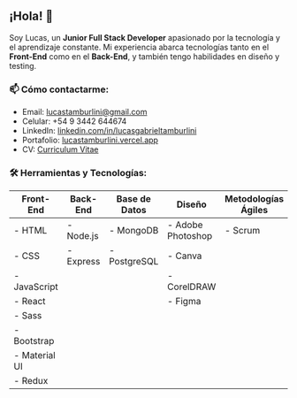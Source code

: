 ## ¡Hola! 👋

Soy Lucas, un **Junior Full Stack Developer** apasionado por la tecnología y el aprendizaje constante. Mi experiencia abarca tecnologías tanto en el **Front-End** como en el **Back-End**, y también tengo habilidades en diseño y testing.

### 📫 Cómo contactarme:
- Email: lucastamburlini@gmail.com  
- Celular: +54 9 3442 644674
- LinkedIn: [linkedin.com/in/lucasgabrieltamburlini](www.linkedin.com/in/lucasgabrieltamburlini)  
- Portafolio: [lucastamburlini.vercel.app](https://lucastamburlini.vercel.app)  
- CV: [Curriculum Vitae](https://drive.google.com/file/d/19Sz_Y9fifAdYhSOqQiBEUjiIAvHRSa3S/view?usp=sharing)



### 🛠️ Herramientas y Tecnologías:

| **Front-End**       | **Back-End**   | **Base de Datos** | **Diseño**        | **Metodologías Ágiles** | **Testing**            | **Herramientas Adicionales** |
| -------------------- | -------------- | ----------------- | ------------------ | ------------------------ | ----------------------- | ---------------------------- |
| - HTML               | - Node.js      | - MongoDB         | - Adobe Photoshop   | - Scrum                 | - Testing Exploratorio | - Jira                      |
| - CSS                | - Express      | - PostgreSQL      | - Canva             |                        | - Metodologías Convencionales | - Postman                |
| - JavaScript         |                |                   | - CorelDRAW         |                        |                         | - Trello                    |
| - React              |                |                   | - Figma             |                        |                         |                            |
| - Sass               |                |                   |                    |                        |                         |                            |
| - Bootstrap          |                |                   |                    |                        |                         |                            |
| - Material UI        |                |                   |                    |                        |                         |                            |
| - Redux              |                |                   |                    |                        |                         |                            |





